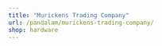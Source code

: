 ```yaml
---
title: "Murickens Trading Company"
url: /pandalam/murickens-trading-company/
shop: hardware
---
```

